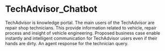 # TechAdvisor_Chatbot
TechAdvisor is knowledge portal. The main users of the TechAdvisor are repair shop technicians. This provide information related to vehicle, repair process and insight of vehicle engineering. Proposed business case enable instantly and intelligent communication for TechAdvisor users even if their hands are dirty. An agent response for the technician query.
